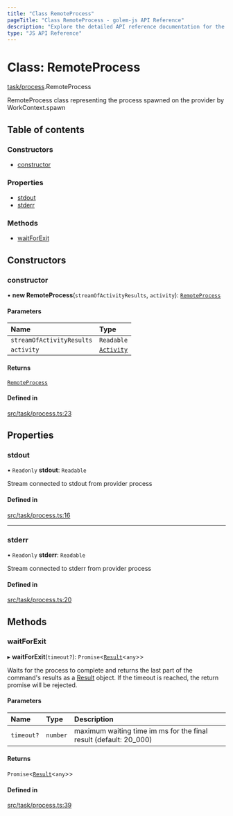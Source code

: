 ```yaml
---
title: "Class RemoteProcess"
pageTitle: "Class RemoteProcess - golem-js API Reference"
description: "Explore the detailed API reference documentation for the Class RemoteProcess within the golem-js SDK for the Golem Network."
type: "JS API Reference"
---
```

# Class: RemoteProcess

[task/process](../modules/task_process).RemoteProcess

RemoteProcess class representing the process spawned on the provider by WorkContext.spawn

## Table of contents

### Constructors

- [constructor](task_process.RemoteProcess#constructor)

### Properties

- [stdout](task_process.RemoteProcess#stdout)
- [stderr](task_process.RemoteProcess#stderr)

### Methods

- [waitForExit](task_process.RemoteProcess#waitforexit)

## Constructors

### constructor

• **new RemoteProcess**(`streamOfActivityResults`, `activity`): [`RemoteProcess`](task_process.RemoteProcess)

#### Parameters

| Name | Type |
| :------ | :------ |
| `streamOfActivityResults` | `Readable` |
| `activity` | [`Activity`](activity_activity.Activity) |

#### Returns

[`RemoteProcess`](task_process.RemoteProcess)

#### Defined in

[src/task/process.ts:23](https://github.com/golemfactory/golem-js/blob/9789a95/src/task/process.ts#L23)

## Properties

### stdout

• `Readonly` **stdout**: `Readable`

Stream connected to stdout from provider process

#### Defined in

[src/task/process.ts:16](https://github.com/golemfactory/golem-js/blob/9789a95/src/task/process.ts#L16)

___

### stderr

• `Readonly` **stderr**: `Readable`

Stream connected to stderr from provider process

#### Defined in

[src/task/process.ts:20](https://github.com/golemfactory/golem-js/blob/9789a95/src/task/process.ts#L20)

## Methods

### waitForExit

▸ **waitForExit**(`timeout?`): `Promise`\<[`Result`](activity_results.Result)\<`any`\>\>

Waits for the process to complete and returns the last part of the command's results as a [Result](activity_results.Result) object.
If the timeout is reached, the return promise will be rejected.

#### Parameters

| Name | Type | Description |
| :------ | :------ | :------ |
| `timeout?` | `number` | maximum waiting time im ms for the final result (default: 20_000) |

#### Returns

`Promise`\<[`Result`](activity_results.Result)\<`any`\>\>

#### Defined in

[src/task/process.ts:39](https://github.com/golemfactory/golem-js/blob/9789a95/src/task/process.ts#L39)
